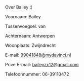 Over Bailey :)

Voornaam:		Bailey

Tussenvoegsel:	van

Achternaam:		Antwerpen

Woonplaats:		Zwijndrecht

E-mail:			99041848@mydavinci.nl

Prive E-mail:	baileyzx12@gmail.com

Telefoonnummer: 06-39110472